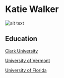 # Katie Walker
![alt text](DJI_0687.JPG)

## Education
<a href="https://www.clarku.edu/">Clark University</a>

<a href="https://www.uvm.edu/">University of Vermont</a>

<a href="https://www.ufl.edu/">University of Florida</a>